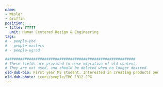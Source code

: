 ```yaml
---
name:
- Wesler
- Griffin
position:
- title: ?????
  unit: Human Centered Design & Engineering
tags:
# - people-phd
# - people-masters
# - people-ugrad

############################################################
# These fields are provided to ease migration of old content.
# They are not used, and should be deleted when no longer desired.
old-dub-bio: First year MS student. Interested in creating products people love.
old-dub-photo: icons/people/IMG_1312.JPG
---
```

